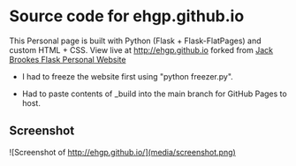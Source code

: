 # Source code for ehgp.github.io

This Personal page is built with Python (Flask + Flask-FlatPages) and custom HTML + CSS. View live at <http://ehgp.github.io> forked from [Jack Brookes Flask Personal Website](https://github.com/jackbrookes/flask-personal-website)

* I had to freeze the website first using "python freezer.py".

* Had to paste contents of _build into the main branch for GitHub Pages to host.

## Screenshot

![Screenshot of http://ehgp.github.io/](media/screenshot.png)